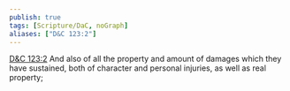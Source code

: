 ```yaml
---
publish: true
tags: [Scripture/DaC, noGraph]
aliases: ["D&C 123:2"]
---
```

[D&C 123:2](https://churchofjesuschrist.org/study/scriptures/dc-testament/dc/123?lang=eng&id=p2#p2) And also of all the property and amount of damages which they have sustained, both of character and personal injuries, as well as real property;
